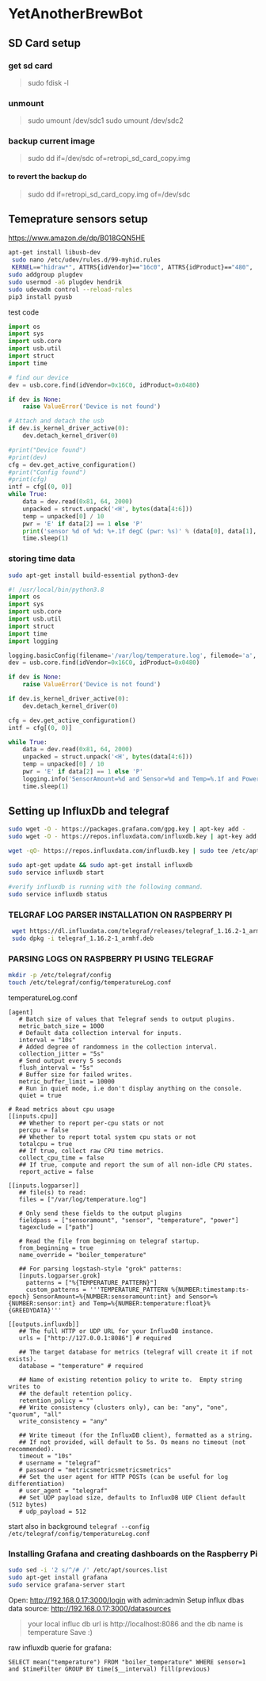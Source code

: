 # YetAnotherBrewBot

## SD Card setup
### get sd card
> sudo fdisk -l

### unmount
> sudo umount /dev/sdc1
>  sudo umount /dev/sdc2

### backup current image
> sudo dd if=/dev/sdc of=retropi_sd_card_copy.img

#### to revert the backup do
> sudo dd if=retropi_sd_card_copy.img of=/dev/sdc

## Temeprature sensors setup
https://www.amazon.de/dp/B018GQN5HE
```bash
apt-get install libusb-dev
 sudo nano /etc/udev/rules.d/99-myhid.rules
 KERNEL=="hidraw*", ATTRS{idVendor}=="16c0", ATTRS{idProduct}=="480",  MODE="0666", GROUP="plugdev", TAG+="uaccess", TAG+="udev-acl"
sudo addgroup plugdev
sudo usermod -aG plugdev hendrik
sudo udevadm control --reload-rules
pip3 install pyusb
```
test code
```python
import os
import sys
import usb.core
import usb.util
import struct
import time

# find our device
dev = usb.core.find(idVendor=0x16C0, idProduct=0x0480)

if dev is None:
    raise ValueError('Device is not found')

# Attach and detach the usb
if dev.is_kernel_driver_active(0):
    dev.detach_kernel_driver(0)

#print("Device found")
#print(dev)
cfg = dev.get_active_configuration()
#print("Config found")
#print(cfg)
intf = cfg[(0, 0)]
while True:
    data = dev.read(0x81, 64, 2000)
    unpacked = struct.unpack('<H', bytes(data[4:6]))
    temp = unpacked[0] / 10
    pwr = 'E' if data[2] == 1 else 'P'
    print('sensor %d of %d: %+.1f degC (pwr: %s)' % (data[0], data[1], temp, pwr))
    time.sleep(1)
```


### storing time data
```bash
sudo apt-get install build-essential python3-dev
```

```python
#! /usr/local/bin/python3.8
import os
import sys
import usb.core
import usb.util
import struct
import time
import logging 

logging.basicConfig(filename='/var/log/temperature.log', filemode='a', format='%(created)f %(message)s', level=logging.INFO) 
dev = usb.core.find(idVendor=0x16C0, idProduct=0x0480)

if dev is None:
    raise ValueError('Device is not found')

if dev.is_kernel_driver_active(0):
    dev.detach_kernel_driver(0)

cfg = dev.get_active_configuration()
intf = cfg[(0, 0)]

while True:
    data = dev.read(0x81, 64, 2000)
    unpacked = struct.unpack('<H', bytes(data[4:6]))
    temp = unpacked[0] / 10
    pwr = 'E' if data[2] == 1 else 'P'
    logging.info('SensorAmount=%d and Sensor=%d and Temp=%.1f and Power=%s' % (data[0], data[1], temp, pwr))
    time.sleep(1)
```

## Setting up InfluxDb and telegraf
```bash
sudo wget -O - https://packages.grafana.com/gpg.key | apt-key add -
sudo wget -O - https://repos.influxdata.com/influxdb.key | apt-key add -

wget -qO- https://repos.influxdata.com/influxdb.key | sudo tee /etc/apt/sources.list.d/influxdb.list test $VERSION_ID = "8" && echo "deb https://repos.influxdata.com/debian jessie stable" | sudo tee /etc/apt/sources.list.d/influxdb.list test $VERSION_ID = "9" && echo "deb https://repos.influxdata.com/debian stretch stable" | sudo tee /etc/apt/sources.list.d/influxdb.list 

sudo apt-get update && sudo apt-get install influxdb 
sudo service influxdb start 

#verify influxdb is running with the following command. 
sudo service influxdb status 
```
### TELGRAF LOG PARSER INSTALLATION ON RASPBERRY PI
```bash
 wget https://dl.influxdata.com/telegraf/releases/telegraf_1.16.2-1_armhf.deb
 sudo dpkg -i telegraf_1.16.2-1_armhf.deb
```

### PARSING LOGS ON RASPBERRY PI USING TELEGRAF
```bash
mkdir -p /etc/telegraf/config
touch /etc/telegraf/config/temperatureLog.conf
```

temperatureLog.conf
```
[agent]
   # Batch size of values that Telegraf sends to output plugins.
   metric_batch_size = 1000
   # Default data collection interval for inputs.
   interval = "10s"
   # Added degree of randomness in the collection interval.
   collection_jitter = "5s"
   # Send output every 5 seconds
   flush_interval = "5s"
   # Buffer size for failed writes.
   metric_buffer_limit = 10000
   # Run in quiet mode, i.e don't display anything on the console.
   quiet = true
 
# Read metrics about cpu usage
[[inputs.cpu]]
   ## Whether to report per-cpu stats or not
   percpu = false
   ## Whether to report total system cpu stats or not
   totalcpu = true
   ## If true, collect raw CPU time metrics.
   collect_cpu_time = false
   ## If true, compute and report the sum of all non-idle CPU states.
   report_active = false

[[inputs.logparser]]
   ## file(s) to read:
   files = ["/var/log/temperature.log"]
    
   # Only send these fields to the output plugins
   fieldpass = ["sensoramount", "sensor", "temperature", "power"]
   tagexclude = ["path"]

   # Read the file from beginning on telegraf startup.
   from_beginning = true
   name_override = "boiler_temperature"

   ## For parsing logstash-style "grok" patterns:
   [inputs.logparser.grok]
     patterns = ["%{TEMPERATURE_PATTERN}"]
     custom_patterns = '''TEMPERATURE_PATTERN %{NUMBER:timestamp:ts-epoch} SensorAmount=%{NUMBER:sensoramount:int} and Sensor=%{NUMBER:sensor:int} and Temp=%{NUMBER:temperature:float}%{GREEDYDATA}'''

[[outputs.influxdb]]
   ## The full HTTP or UDP URL for your InfluxDB instance.
   urls = ["http://127.0.0.1:8086"] # required
   
   ## The target database for metrics (telegraf will create it if not exists).
   database = "temperature" # required
   
   ## Name of existing retention policy to write to.  Empty string writes to
   ## the default retention policy.
   retention_policy = ""
   ## Write consistency (clusters only), can be: "any", "one", "quorum", "all"
   write_consistency = "any"
   
   ## Write timeout (for the InfluxDB client), formatted as a string.
   ## If not provided, will default to 5s. 0s means no timeout (not recommended).
   timeout = "10s"
   # username = "telegraf"
   # password = "metricsmetricsmetricsmetrics"
   ## Set the user agent for HTTP POSTs (can be useful for log differentiation)
   # user_agent = "telegraf"
   ## Set UDP payload size, defaults to InfluxDB UDP Client default (512 bytes)
   # udp_payload = 512

```
start also in background `telegraf --config /etc/telegraf/config/temperatureLog.conf`

### Installing Grafana and creating dashboards on the Raspberry Pi
```bash
sudo sed -i '2 s/^/# /' /etc/apt/sources.list
sudo apt-get install grafana
sudo service grafana-server start
```
Open: http://192.168.0.17:3000/login with admin:admin
Setup influx dbas data source: http://192.168.0.17:3000/datasources
> your local influc db url is http://localhost:8086 and the db name is temperature
Save :)

raw influxdb querie for grafana:
```
SELECT mean("temperature") FROM "boiler_temperature" WHERE sensor=1 and $timeFilter GROUP BY time($__interval) fill(previous)
```

